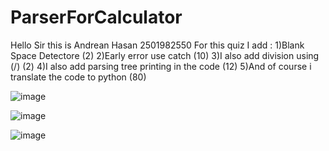 # ParserForCalculator

Hello Sir this is Andrean Hasan 2501982550
For this quiz I add :
1)Blank Space Detectore (2)
2)Early error use catch (10)
3)I also add division using (/) (2)
4)I also add parsing tree printing in the code (12)
5)And of course i translate the code to python (80)

![image](https://github.com/Andrean2305/ParserForCalculator/assets/91464375/1cfeb192-597d-416b-9541-6fb7a65b3acf)

![image](https://github.com/Andrean2305/ParserForCalculator/assets/91464375/194b8ff4-daf7-4164-8c12-95193a5a96ac)

![image](https://github.com/Andrean2305/ParserForCalculator/assets/91464375/32518911-447a-47a6-aa4d-c8c5233ff7f1)
